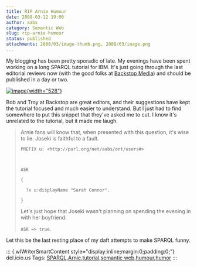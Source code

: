 ```yaml
---
title: RIP Arnie Humour
date: 2008-03-12 19:00
author: aabs
category: Semantic Web
slug: rip-arnie-humour
status: published
attachments: 2008/03/image-thumb.png, 2008/03/image.png
...
```


My blogging has been pretty sporadic of late. My evenings have been spent working on a long SPARQL tutorial for IBM. It's just going through the last editorial reviews now (with the good folks at [Backstop Media](http://www.backstopmedia.com/)) and should be published in a day or two.

[![image]({static}2008/03/image-thumb.png){width="528"}]({static}2008/03/image.png)

Bob and Troy at Backstop are great editors, and their suggestions have kept the tutorial focused and much easier to understand. But I just had to find somewhere to put this snippet that they've asked me to cut. I know it's unrelated to the tutorial, but it made me laugh.

> Arnie fans will know that, when presented with this question, it's wise to lie. Joseki is faithful to a fault.
>
>     PREFIX u: <http://purl.org/net/aabs/ont/users#>
>
>      
>
>     ASK
>
>     {
>
>       ?x u:displayName "Sarah Connor".
>
>     }
>
> Let's just hope that Joseki wasn't planning on spending the evening in with her boyfriend:
>
> `ASK => true`.

Let this be the last resting place of my daft attempts to make SPARQL funny.

::: {.wlWriterSmartContent style="display:inline;margin:0;padding:0;"}
del.icio.us Tags: [SPARQL](http://del.icio.us/popular/SPARQL),[Arnie](http://del.icio.us/popular/Arnie),[tutorial](http://del.icio.us/popular/tutorial),[semantic web](http://del.icio.us/popular/semantic%20web),[humour](http://del.icio.us/popular/humour),[humor](http://del.icio.us/popular/humor)
:::
